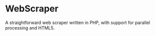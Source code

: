 # WebScraper
A straightforward web scraper written in PHP, with support for parallel processing and HTML5.
